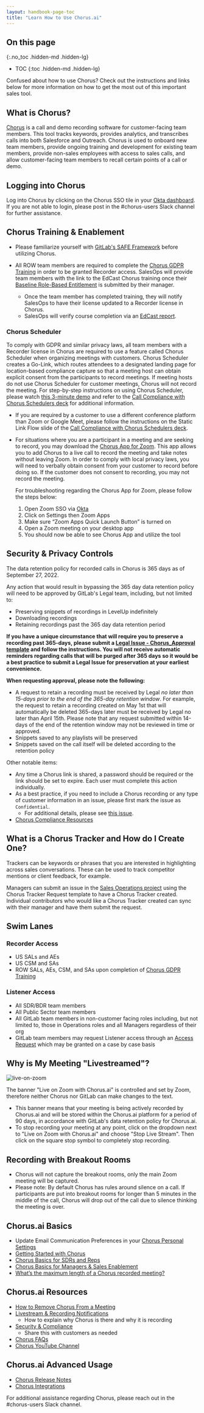 ```yaml
---
layout: handbook-page-toc
title: "Learn How to Use Chorus.ai"
---
```


## On this page
{:.no_toc .hidden-md .hidden-lg}

- TOC
{:toc .hidden-md .hidden-lg}

Confused about how to use Chorus? Check out the instructions and links below for more information on how to get the most out of this important sales tool.

## What is Chorus?
[Chorus](https://www.chorus.ai/) is a call and demo recording software for customer-facing team members. This tool tracks keywords, provides analytics, and transcribes calls into both Salesforce and Outreach. Chorus is used to onboard new team members, provide ongoing training and development for existing team members, provide non-sales employees with access to sales calls, and allow customer-facing team members to recall certain points of a call or demo.

## Logging into Chorus
Log into Chorus by clicking on the Chorus SSO tile in your [Okta dashboard](https://gitlab.okta.com/app/UserHome). If you are not able to login, please post in the #chorus-users Slack channel for further assistance.

## Chorus Training & Enablement
- Please familiarize yourself with [GitLab's SAFE Framework](https://about.gitlab.com/handbook/legal/safe-framework/) before utilizing Chorus.

- All ROW team members are required to complete the [Chorus GDPR Training](https://gitlab.edcast.com/insights/chorus-ai-compliance) in order to be granted Recorder access. SalesOps will provide team members with the link to the EdCast Chorus training once their [Baseline Role-Based Entitlement](https://about.gitlab.com/handbook/business-technology/team-member-enablement/onboarding-access-requests/access-requests/baseline-entitlements/) is submitted by their manager.

  - Once the team member has completed training, they will notify SalesOps to have their license updated to a Recorder license in Chorus.
  - SalesOps will verify course completion via an [EdCast report](https://edcast-536.domo.com/page/1681897168/kpis/details/58622395).

### Chorus Scheduler
To comply with GDPR and similar privacy laws, all team members with a Recorder license in Chorus are required to use a feature called Chorus Scheduler when organizing meetings with customers. Chorus Scheduler creates a Go-Link, which routes attendees to a designated landing page for location-based compliance capture so that a meeting host can obtain explicit consent from the participants to record meetings. If meeting hosts do not use Chorus Scheduler for customer meetings, Chorus will not record the meeting. For step-by-step instructions on using Chorus Scheduler, please watch [this 3-minute demo](https://drive.google.com/file/d/1toKxvu2DKqxF9Oo_8eogTZgPRUSAyIIp/view?usp=sharing) and refer to the [Call Compliance with Chorus Schedulers deck](https://drive.google.com/file/d/1U7VCxuQk1MtLTZ88XLdQt7y1_VBMYe8d/view?usp=sharing) for additional information.

- If you are required by a customer to use a different conference platform than Zoom or Google Meet, please follow the instructions on the Static Link Flow slide of the [Call Compliance with Chorus Schedulers deck](https://drive.google.com/file/d/1U7VCxuQk1MtLTZ88XLdQt7y1_VBMYe8d/view?usp=sharing).

- For situations where you are a participant in a meeting and are seeking to record, you may download the [Chorus App for Zoom](https://docs.chorus.ai/hc/en-us/articles/1260803823989-The-Chorus-App-for-Zoom-Meetings). This app allows you to add Chorus to a live call to record the meeting and take notes without leaving Zoom. In order to comply with local privacy laws, you will need to verbally obtain consent from your customer to record before doing so. If the customer does not consent to recording, you may not record the meeting.

  For troubleshooting regarding the Chorus App for Zoom, please follow the steps below:

  1. Open Zoom SSO via [Okta](https://gitlab.okta.com/app/UserHome?iss=https%3A%2F%2Fgitlab.okta.com)
  2. Click on Settings then Zoom Apps
  3. Make sure “Zoom Apps Quick Launch Button” is turned on
  4. Open a Zoom meeting on your desktop app
  5. You should now be able to see Chorus App and utilize the tool

## Security & Privacy Controls

The data retention policy for recorded calls in Chorus is 365 days as of September 27, 2022.

Any action that would result in bypassing the 365 day data retention policy will need to be approved by GitLab's Legal team, including, but not limited to:

  - Preserving snippets of recordings in LevelUp indefinitely
  - Downloading recordings
  - Retaining recordings past the 365 day data retention period

**If you have a unique circumstance that will require you to preserve a recording past 365-days, please submit a [Legal Issue - Chorus_Approval template](https://gitlab.com/gitlab-com/legal-and-compliance/-/issues/new) and follow the instructions.  You will not receive automatic reminders regarding calls that will be purged after 365 days so it would be a best practice to submit a Legal Issue for preservation at your earliest convenience.**

**When requesting approval, please note the following:**

   - A request to retain a recording must be received by Legal *no later than 15-days prior to the end of the 365-day retention window*. For example, the request to retain a recording created on May 1st that will automatically be deleted 365-days later must be received by Legal no later than April 15th. Please note that any request submitted within 14-days of the end of the retention window may not be reviewed in time or approved.
   - Snippets saved to any playlists will be preserved
   - Snippets saved on the call itself will be deleted according to the retention policy

Other notable items:

- Any time a Chorus link is shared, a password should be required or the link should be set to expire. Each user must complete this action individually.
- As a best practice, if you need to include a Chorus recording or any type of customer information in an issue, please first mark the issue as `Confidential`.
  - For additional details, please see [this issue](https://gitlab.com/gitlab-com/gl-security/security-operations/sirt/operations/-/issues/1560#note_702890753).
- [Chorus Compliance Resources](https://docs.chorus.ai/hc/en-us/sections/360001251353-Compliance)

## What is a Chorus Tracker and How do I Create One?

Trackers can be keywords or phrases that you are interested in highlighting across sales conversations. These can be used to track competitor mentions or client feedback, for example.

Managers can submit an issue in the [Sales Operations project](https://gitlab.com/gitlab-com/sales-team/field-operations/sales-operations/-/issues/new?issue%5Bmilestone_id%5D=#) using the Chorus Tracker Request template to have a Chorus Tracker created. Individual contributors who would like a Chorus Tracker created can sync with their manager and have them submit the request.

## Swim Lanes
### Recorder Access
- US SALs and AEs
- US CSM and SAs
- ROW SALs, AEs, CSM, and SAs upon completion of [Chorus GDPR Training](https://levelup.gitlab.com/learn/course/chorusai-recording-compliance-training-1/chorusai/overview?client=internal-team-members)

### Listener Access
- All SDR/BDR team members
- All Public Sector team members
- All GitLab team members in non-customer facing roles including, but not limited to, those in Operations roles and all Managers regardless of their org
- GitLab team members may request Listener access through an [Access Request](https://about.gitlab.com/handbook/business-technology/team-member-enablement/onboarding-access-requests/access-requests/#how-do-i-choose-which-template-to-use) which may be granted on a case by case basis

## Why is My Meeting "Livestreamed"?

![live-on-zoom](https://about.gitlab.com/handbook/sales/field-operations/sales-operations/go-to-market/chorus/live-on-zoom.png)

The banner "Live on Zoom with Chorus.ai" is controlled and set by Zoom, therefore neither Chorus nor GitLab can make changes to the text.

  - This banner means that your meeting is being actively recorded by Chorus.ai and will be stored within the Chorus.ai platform for a period of 90 days, in accordance with GitLab's data retention policy for Chorus.ai.
  - To stop recording your meeting at any point, click on the dropdown next to "Live on Zoom with Chorus.ai" and choose "Stop Live Stream". Then click on the square stop symbol to completely stop recording.

## Recording with Breakout Rooms

- Chorus will not capture the breakout rooms, only the main Zoom meeting will be captured.
- Please note: By default Chorus has rules around silence on a call. If participants are put into breakout rooms for longer than 5 minutes in the middle of the call, Chorus will drop out of the call due to silence thinking the meeting is over.

## Chorus.ai Basics

- Update Email Communication Preferences in your [Chorus Personal Settings](https://chorus.ai/settings/personal-settings)
- [Getting Started with Chorus](https://docs.chorus.ai/hc/en-us/sections/115002365608-Getting-Started-with-Chorus)
- [Chorus Basics for SDRs and Reps](https://docs.chorus.ai/hc/en-us/sections/360003251593-Chorus-Basics-for-SDRs-BDRs-and-Reps)
- [Chorus Basics for Managers & Sales Enablement](https://docs.chorus.ai/hc/en-us/sections/115002370787-Chorus-Basics-for-Managers-Sales-Enablement)
- [What’s the maximum length of a Chorus recorded meeting?](https://docs.chorus.ai/hc/en-us/articles/360045702734-What-s-the-maximum-length-of-a-Chorus-recorded-meeting-)

## Chorus.ai Resources

- [How to Remove Chorus From a Meeting](https://www.loom.com/share/a6513ac235ae4eb9acaaeb167d7583ce)
- [Livestream & Recording Notifications](https://drive.google.com/file/d/135LWz_6u6vgJPVriIoEa3qOYOa4YkM_b/view)
  - How to explain why Chorus is there and why it is recording
- [Security & Compliance](https://www.chorus.ai/trust)
  - Share this with customers as needed
- [Chorus FAQs](https://docs.chorus.ai/hc/en-us/sections/115002365588-FAQs)
- [Chorus YouTube Channel](https://www.youtube.com/c/Chorus_ai/videos)

## Chorus.ai Advanced Usage

- [Chorus Release Notes](https://view.highspot.com/viewer/61faa9016e6856ecc10ce41d)
- [Chorus Integrations](https://docs.chorus.ai/hc/en-us/sections/115002215568-Integrations)

For additional assistance regarding Chorus, please reach out in the #chorus-users Slack channel.
